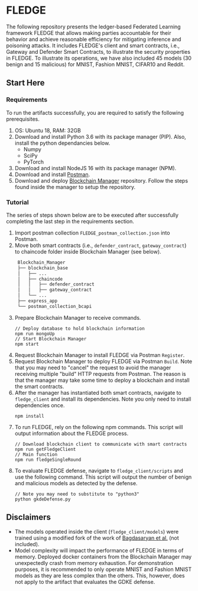 # FLEDGE
The following repository presents the ledger-based Federated Learning framework FLEDGE that allows making parties accountable for their behavior and achieve reasonable efficiency for mitigating inference and poisoning attacks. It includes FLEDGE's client and smart contracts, i.e., Gateway and Defender Smart Contracts, to illustrate the security properties in FLEDGE. To illustrate its operations, we have also included 45 models (30 benign and 15 malicious) for MNIST, Fashion MNIST, CIFAR10 and Reddit. 
## Start Here
### Requirements
To run the artifacts successfully, you are required to satisfy the following prerequisites.
1. OS: Ubuntu 18, RAM: 32GB
1. Download and install Python 3.6 with its package manager (PIP). Also, install the python dependancies below.
   - Numpy 
   - SciPy 
   - PyTorch
1. Download and install NodeJS 16 with its package manager (NPM).
1. Download and install [Postman](https://www.postman.com/downloads/). 
1. Download and deploy [Blockchain Manager](https://github.com/jacastillo8/Blockchain_Manager) repository. Follow the steps found inside the manager to setup the repository. 
### Tutorial
The series of steps shown below are to be executed after successfully completing the last step in the requirements section.
1. Import postman collection `FLEDGE_postman_collection.json` into Postman.
1. Move both smart contracts (i.e., `defender_contract`, `gateway_contract`) to chaincode folder inside Blockchain Manager (see below).
   ```bash
    Blockchain_Manager
    ├── blockchain_base
    │   ├── ...
    │   ├── chaincode
    │   │   ├── defender_contract
    │   │   ├── gateway_contract
    │   └── ...
    ├── express_app
    └── postman_collection_bcapi
    ```
1. Prepare Blockchain Manager to receive commands.
    ```
    // Deploy database to hold blockchain information
    npm run mongoUp
    // Start Blockchain Manager
    npm start
    ```
1. Request Blockchain Manager to install FLEDGE via Postman `Register`.
1. Request Blockchain Manager to deploy FLEDGE via Postman `Build`. Note that you may need to "cancel" the request to avoid the manager receiving multiple "build" HTTP requests from Postman. The reason is that the manager may take some time to deploy a blockchain and install the smart contracts.
1. After the manager has instantiated both smart contracts, navigate to `fledge_client` and install its dependencies. Note you only need to install dependencies once. 
   ```
   npm install
   ```
1. To run FLEDGE, rely on the following npm commands. This script will output information about the FLEDGE process. 
   ```
   // Download blockchain client to communicate with smart contracts
   npm run getFledgeClient
   // Main function
   npm run fledgeSingleRound
   ```
1. To evaluate FLEDGE defense, navigate to `fledge_client/scripts` and use the following command. This script will output the number of benign and malicious models as detected by the defense.
   ```
   // Note you may need to substitute to "python3"
   python gkdeDefense.py
   ```
## Disclaimers
- The models operated inside the client (`fledge_client/models`) were trained using a modified fork of the work of [Bagdasaryan et al.](https://github.com/ebagdasa/backdoor_federated_learning) (not included).
- Model complexity will impact the performance of FLEDGE in terms of memory. Deployed docker containers from the Blockchain Manager may unexpectedly crash from memory exhaustion. For demonstration purposes, it is recommended to only operate MNIST and Fashion MNIST models as they are less complex than the others. This, however, does not apply to the artifact that evaluates the GDKE defense. 